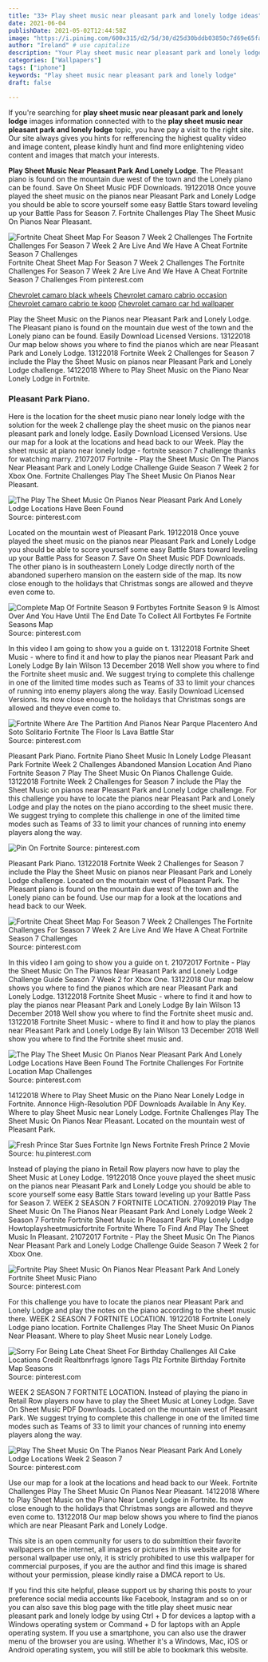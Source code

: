 ```yaml
---
title: "33+ Play sheet music near pleasant park and lonely lodge ideas"
date: 2021-06-04
publishDate: 2021-05-02T12:44:58Z
image: "https://i.pinimg.com/600x315/d2/5d/30/d25d30bddb03850c7d69e65faa7db25d.jpg"
author: "Ireland" # use capitalize
description: "Your Play sheet music near pleasant park and lonely lodge images are available in this site. Play sheet music near pleasant park and lonely lodge are a topic that is being searched for and liked by netizens today. You can Download the Play sheet music near pleasant park and lonely lodge files here. Find and Download all royalty-free photos."
categories: ["Wallpapers"]
tags: ["iphone"]
keywords: "Play sheet music near pleasant park and lonely lodge"
draft: false

---
```


If you're searching for **play sheet music near pleasant park and lonely lodge** images information connected with to the **play sheet music near pleasant park and lonely lodge** topic, you have pay a visit to the right  site.  Our site always  gives you  hints  for refferencing  the highest  quality video and image  content, please kindly hunt and find more enlightening video content and images  that match your interests.

**Play Sheet Music Near Pleasant Park And Lonely Lodge**. The Pleasant piano is found on the mountain due west of the town and the Lonely piano can be found. Save On Sheet Music PDF Downloads. 19122018 Once youve played the sheet music on the pianos near Pleasant Park and Lonely Lodge you should be able to score yourself some easy Battle Stars toward leveling up your Battle Pass for Season 7. Fortnite Challenges Play The Sheet Music On Pianos Near Pleasant.

![Fortnite Cheat Sheet Map For Season 7 Week 2 Challenges The Fortnite Challenges For Season 7 Week 2 Are Live And We Have A Cheat Fortnite Season 7 Challenges](https://i.pinimg.com/originals/3f/64/c4/3f64c4f8b488de491bbffef7afbdb62e.jpg "Fortnite Cheat Sheet Map For Season 7 Week 2 Challenges The Fortnite Challenges For Season 7 Week 2 Are Live And We Have A Cheat Fortnite Season 7 Challenges")
Fortnite Cheat Sheet Map For Season 7 Week 2 Challenges The Fortnite Challenges For Season 7 Week 2 Are Live And We Have A Cheat Fortnite Season 7 Challenges From pinterest.com

[Chevrolet camaro black wheels](/chevrolet-camaro-black-wheels/)
[Chevrolet camaro cabrio occasion](/chevrolet-camaro-cabrio-occasion/)
[Chevrolet camaro cabrio te koop](/chevrolet-camaro-cabrio-te-koop/)
[Chevrolet camaro car hd wallpaper](/chevrolet-camaro-car-hd-wallpaper/)

Play the Sheet Music on the Pianos near Pleasant Park and Lonely Lodge. The Pleasant piano is found on the mountain due west of the town and the Lonely piano can be found. Easily Download Licensed Versions. 13122018 Our map below shows you where to find the pianos which are near Pleasant Park and Lonely Lodge. 13122018 Fortnite Week 2 Challenges for Season 7 include the Play the Sheet Music on pianos near Pleasant Park and Lonely Lodge challenge. 14122018 Where to Play Sheet Music on the Piano Near Lonely Lodge in Fortnite.

### Pleasant Park Piano.

Here is the location for the sheet music piano near lonely lodge with the solution for the week 2 challenge play the sheet music on the pianos near pleasant park and lonely lodge. Easily Download Licensed Versions. Use our map for a look at the locations and head back to our Week. Play the sheet music at piano near lonely lodge - fortnite season 7 challenge thanks for watching marry. 21072017 Fortnite - Play the Sheet Music On The Pianos Near Pleasant Park and Lonely Lodge Challenge Guide Season 7 Week 2 for Xbox One. Fortnite Challenges Play The Sheet Music On Pianos Near Pleasant.


![The Play The Sheet Music On Pianos Near Pleasant Park And Lonely Lodge Locations Have Been Found](https://i.pinimg.com/originals/da/c0/c2/dac0c21827b4718515e4fb25a0d0a510.jpg "The Play The Sheet Music On Pianos Near Pleasant Park And Lonely Lodge Locations Have Been Found")
Source: pinterest.com

Located on the mountain west of Pleasant Park. 19122018 Once youve played the sheet music on the pianos near Pleasant Park and Lonely Lodge you should be able to score yourself some easy Battle Stars toward leveling up your Battle Pass for Season 7. Save On Sheet Music PDF Downloads. The other piano is in southeastern Lonely Lodge directly north of the abandoned superhero mansion on the eastern side of the map. Its now close enough to the holidays that Christmas songs are allowed and theyve even come to.

![Complete Map Of Fortnite Season 9 Fortbytes Fortnite Season 9 Is Almost Over And You Have Until The End Date To Collect All Fortbytes Fe Fortnite Seasons Map](https://i.pinimg.com/originals/fa/64/35/fa6435cbd000095bb137ca5107af2e9d.jpg "Complete Map Of Fortnite Season 9 Fortbytes Fortnite Season 9 Is Almost Over And You Have Until The End Date To Collect All Fortbytes Fe Fortnite Seasons Map")
Source: pinterest.com

In this video I am going to show you a guide on t. 13122018 Fortnite Sheet Music - where to find it and how to play the pianos near Pleasant Park and Lonely Lodge By Iain Wilson 13 December 2018 Well show you where to find the Fortnite sheet music and. We suggest trying to complete this challenge in one of the limited time modes such as Teams of 33 to limit your chances of running into enemy players along the way. Easily Download Licensed Versions. Its now close enough to the holidays that Christmas songs are allowed and theyve even come to.

![Fortnite Where Are The Partition And Pianos Near Parque Placentero And Soto Solitario Fortnite The Floor Is Lava Battle Star](https://i.pinimg.com/736x/e2/70/a7/e270a732ee1f027f0a6b5f7938d40c49.jpg "Fortnite Where Are The Partition And Pianos Near Parque Placentero And Soto Solitario Fortnite The Floor Is Lava Battle Star")
Source: pinterest.com

Pleasant Park Piano. Fortnite Piano Sheet Music In Lonely Lodge Pleasant Park Fortnite Week 2 Challenges Abandoned Mansion Location And Piano Fortnite Season 7 Play The Sheet Music On Pianos Challenge Guide. 13122018 Fortnite Week 2 Challenges for Season 7 include the Play the Sheet Music on pianos near Pleasant Park and Lonely Lodge challenge. For this challenge you have to locate the pianos near Pleasant Park and Lonely Lodge and play the notes on the piano according to the sheet music there. We suggest trying to complete this challenge in one of the limited time modes such as Teams of 33 to limit your chances of running into enemy players along the way.

![Pin On Fortnite](https://i.pinimg.com/736x/63/75/29/6375299f7cb90425a1ca88719043e744.jpg "Pin On Fortnite")
Source: pinterest.com

Pleasant Park Piano. 13122018 Fortnite Week 2 Challenges for Season 7 include the Play the Sheet Music on pianos near Pleasant Park and Lonely Lodge challenge. Located on the mountain west of Pleasant Park. The Pleasant piano is found on the mountain due west of the town and the Lonely piano can be found. Use our map for a look at the locations and head back to our Week.

![Fortnite Cheat Sheet Map For Season 7 Week 2 Challenges The Fortnite Challenges For Season 7 Week 2 Are Live And We Have A Cheat Fortnite Season 7 Challenges](https://i.pinimg.com/originals/3f/64/c4/3f64c4f8b488de491bbffef7afbdb62e.jpg "Fortnite Cheat Sheet Map For Season 7 Week 2 Challenges The Fortnite Challenges For Season 7 Week 2 Are Live And We Have A Cheat Fortnite Season 7 Challenges")
Source: pinterest.com

In this video I am going to show you a guide on t. 21072017 Fortnite - Play the Sheet Music On The Pianos Near Pleasant Park and Lonely Lodge Challenge Guide Season 7 Week 2 for Xbox One. 13122018 Our map below shows you where to find the pianos which are near Pleasant Park and Lonely Lodge. 13122018 Fortnite Sheet Music - where to find it and how to play the pianos near Pleasant Park and Lonely Lodge By Iain Wilson 13 December 2018 Well show you where to find the Fortnite sheet music and. 13122018 Fortnite Sheet Music - where to find it and how to play the pianos near Pleasant Park and Lonely Lodge By Iain Wilson 13 December 2018 Well show you where to find the Fortnite sheet music and.

![The Play The Sheet Music On Pianos Near Pleasant Park And Lonely Lodge Locations Have Been Found The Fortnite Challenges For Fortnite Location Map Challenges](https://i.pinimg.com/originals/46/c2/58/46c258a1fdd6dc014537d285307479ca.jpg "The Play The Sheet Music On Pianos Near Pleasant Park And Lonely Lodge Locations Have Been Found The Fortnite Challenges For Fortnite Location Map Challenges")
Source: pinterest.com

14122018 Where to Play Sheet Music on the Piano Near Lonely Lodge in Fortnite. Annonce High-Resolution PDF Downloads Available In Any Key. Where to play Sheet Music near Lonely Lodge. Fortnite Challenges Play The Sheet Music On Pianos Near Pleasant. Located on the mountain west of Pleasant Park.

![Fresh Prince Star Sues Fortnite Ign News Fortnite Fresh Prince 2 Movie](https://i.pinimg.com/600x315/6b/fe/03/6bfe0356c635b8387b93ecf747475e6f.jpg "Fresh Prince Star Sues Fortnite Ign News Fortnite Fresh Prince 2 Movie")
Source: hu.pinterest.com

Instead of playing the piano in Retail Row players now have to play the Sheet Music at Loney Lodge. 19122018 Once youve played the sheet music on the pianos near Pleasant Park and Lonely Lodge you should be able to score yourself some easy Battle Stars toward leveling up your Battle Pass for Season 7. WEEK 2 SEASON 7 FORTNITE LOCATION. 27092019 Play The Sheet Music On The Pianos Near Pleasant Park And Lonely Lodge Week 2 Season 7 Fortnite Fortnite Sheet Music In Pleasant Park Play Lonely Lodge Howtoplaysheetmusicfortnite Fortnite Where To Find And Play The Sheet Music In Pleasant. 21072017 Fortnite - Play the Sheet Music On The Pianos Near Pleasant Park and Lonely Lodge Challenge Guide Season 7 Week 2 for Xbox One.

![Fortnite Play Sheet Music On Pianos Near Pleasant Park And Lonely Fortnite Sheet Music Piano](https://i.pinimg.com/564x/7c/c2/7e/7cc27e40ceb5fa04ae5511795bab4325.jpg "Fortnite Play Sheet Music On Pianos Near Pleasant Park And Lonely Fortnite Sheet Music Piano")
Source: pinterest.com

For this challenge you have to locate the pianos near Pleasant Park and Lonely Lodge and play the notes on the piano according to the sheet music there. WEEK 2 SEASON 7 FORTNITE LOCATION. 19122018 Fortnite Lonely Lodge piano location. Fortnite Challenges Play The Sheet Music On Pianos Near Pleasant. Where to play Sheet Music near Lonely Lodge.

![Sorry For Being Late Cheat Sheet For Birthday Challenges All Cake Locations Credit Realtbnrfrags Ignore Tags Plz Fortnite Birthday Fortnite Map Seasons](https://i.pinimg.com/originals/68/30/95/68309556de50a9fdb775ad527b4ab8fa.jpg "Sorry For Being Late Cheat Sheet For Birthday Challenges All Cake Locations Credit Realtbnrfrags Ignore Tags Plz Fortnite Birthday Fortnite Map Seasons")
Source: pinterest.com

WEEK 2 SEASON 7 FORTNITE LOCATION. Instead of playing the piano in Retail Row players now have to play the Sheet Music at Loney Lodge. Save On Sheet Music PDF Downloads. Located on the mountain west of Pleasant Park. We suggest trying to complete this challenge in one of the limited time modes such as Teams of 33 to limit your chances of running into enemy players along the way.

![Play The Sheet Music On The Pianos Near Pleasant Park And Lonely Lodge Locations Week 2 Season 7](https://i.pinimg.com/600x315/d2/5d/30/d25d30bddb03850c7d69e65faa7db25d.jpg "Play The Sheet Music On The Pianos Near Pleasant Park And Lonely Lodge Locations Week 2 Season 7")
Source: pinterest.com

Use our map for a look at the locations and head back to our Week. Fortnite Challenges Play The Sheet Music On Pianos Near Pleasant. 14122018 Where to Play Sheet Music on the Piano Near Lonely Lodge in Fortnite. Its now close enough to the holidays that Christmas songs are allowed and theyve even come to. 13122018 Our map below shows you where to find the pianos which are near Pleasant Park and Lonely Lodge.

This site is an open community for users to do submittion their favorite wallpapers on the internet, all images or pictures in this website are for personal wallpaper use only, it is stricly prohibited to use this wallpaper for commercial purposes, if you are the author and find this image is shared without your permission, please kindly raise a DMCA report to Us.

If you find this site helpful, please support us by sharing this posts to your preference social media accounts like Facebook, Instagram and so on or you can also save this blog page with the title play sheet music near pleasant park and lonely lodge by using Ctrl + D for devices a laptop with a Windows operating system or Command + D for laptops with an Apple operating system. If you use a smartphone, you can also use the drawer menu of the browser you are using. Whether it's a Windows, Mac, iOS or Android operating system, you will still be able to bookmark this website.
